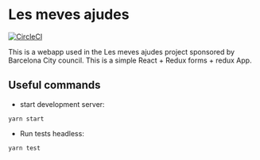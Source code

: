 # Les meves ajudes

[![CircleCI](https://circleci.com/gh/lesmevesajudes/lesmevesajudes-ui.svg?style=svg)](https://circleci.com/gh/jvalduvieco/lesmevesajudes-ui)

This is a webapp used in the Les meves ajudes project sponsored by Barcelona City council. This is a simple React + Redux forms + redux App.

## Useful commands
* start development server:
```
yarn start
```

* Run tests headless:
```
yarn test
```
